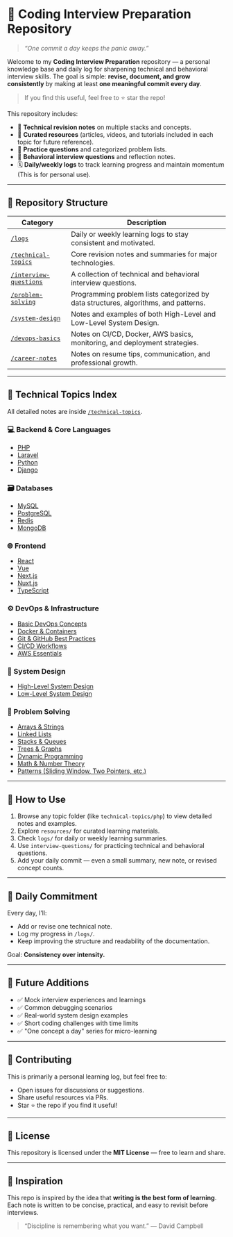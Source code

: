 # 🧠 Coding Interview Preparation Repository

> *“One commit a day keeps the panic away.”*

Welcome to my **Coding Interview Preparation** repository — a personal knowledge base and daily log for sharpening technical and behavioral interview skills.
The goal is simple: **revise, document, and grow consistently** by making at least **one meaningful commit every day**.

> If you find this useful, feel free to ⭐ star the repo!

This repository includes:

* 📘 **Technical revision notes** on multiple stacks and concepts.
* 🔗 **Curated resources** (articles, videos, and tutorials included in each topic for future reference).
* 🧩 **Practice questions** and categorized problem lists.
* 💬 **Behavioral interview questions** and reflection notes.
* 🗓️ **Daily/weekly logs** to track learning progress and maintain momentum (This is for personal use).

---

## 📁 Repository Structure

| Category                                        | Description                                                                         |
| ----------------------------------------------- | ----------------------------------------------------------------------------------- |
| [`/logs`](./logs)                               | Daily or weekly learning logs to stay consistent and motivated.                     |
| [`/technical-topics`](./technical-topics)       | Core revision notes and summaries for major technologies.                           |
| [`/interview-questions`](./interview-questions) | A collection of technical and behavioral interview questions.                       |
| [`/problem-solving`](./problem-solving)         | Programming problem lists categorized by data structures, algorithms, and patterns. |
| [`/system-design`](./system-design)             | Notes and examples of both High-Level and Low-Level System Design.                  |
| [`/devops-basics`](./devops-basics)             | Notes on CI/CD, Docker, AWS basics, monitoring, and deployment strategies.          |
| [`/career-notes`](./career-notes)               | Notes on resume tips, communication, and professional growth.                       |

---

## 🧩 Technical Topics Index

All detailed notes are inside [`/technical-topics`](./technical-topics).

### 💻 Backend & Core Languages

* [PHP](./technical-topics/php/README.md)
* [Laravel](./technical-topics/laravel/README.md)
* [Python](./technical-topics/python/README.md)
* [Django](./technical-topics/django/README.md)

### 🗃️ Databases

* [MySQL](./technical-topics/mysql/README.md)
* [PostgreSQL](./technical-topics/postgresql/README.md)
* [Redis](./technical-topics/redis/README.md)
* [MongoDB](./technical-topics/mongodb/README.md)

### 🌐 Frontend

* [React](./technical-topics/react/README.md)
* [Vue](./technical-topics/vue/README.md)
* [Next.js](./technical-topics/next/README.md)
* [Nuxt.js](./technical-topics/nuxt/README.md)
* [TypeScript](./technical-topics/typescript/README.md)

### ⚙️ DevOps & Infrastructure

* [Basic DevOps Concepts](./devops-basics/README.md)
* [Docker & Containers](./devops-basics/docker.md)
* [Git & GitHub Best Practices](./devops-basics/git.md)
* [CI/CD Workflows](./devops-basics/cicd.md)
* [AWS Essentials](./devops-basics/aws.md)

### 🧠 System Design

* [High-Level System Design](./system-design/high-level/README.md)
* [Low-Level System Design](./system-design/low-level/README.md)

### 🧮 Problem Solving

* [Arrays & Strings](./problem-solving/arrays.md)
* [Linked Lists](./problem-solving/linked-lists.md)
* [Stacks & Queues](./problem-solving/stacks-queues.md)
* [Trees & Graphs](./problem-solving/trees-graphs.md)
* [Dynamic Programming](./problem-solving/dp.md)
* [Math & Number Theory](./problem-solving/math.md)
* [Patterns (Sliding Window, Two Pointers, etc.)](./problem-solving/patterns.md)

---

## 🧭 How to Use

1. Browse any topic folder (like `technical-topics/php`) to view detailed notes and examples.
2. Explore `resources/` for curated learning materials.
3. Check `logs/` for daily or weekly learning summaries.
4. Use `interview-questions/` for practicing technical and behavioral questions.
5. Add your daily commit — even a small summary, new note, or revised concept counts.

---

## 🌱 Daily Commitment

Every day, I’ll:

* Add or revise one technical note.
* Log my progress in `/logs/`.
* Keep improving the structure and readability of the documentation.

Goal: **Consistency over intensity.**

---

## 🧰 Future Additions

* ✅ Mock interview experiences and learnings
* ✅ Common debugging scenarios
* ✅ Real-world system design examples
* ✅ Short coding challenges with time limits
* ✅ "One concept a day" series for micro-learning

---

## 🤝 Contributing

This is primarily a personal learning log, but feel free to:

* Open issues for discussions or suggestions.
* Share useful resources via PRs.
* Star ⭐ the repo if you find it useful!

---

## 📜 License

This repository is licensed under the **MIT License** — free to learn and share.

---

## 🧩 Inspiration

This repo is inspired by the idea that **writing is the best form of learning**.
Each note is written to be concise, practical, and easy to revisit before interviews.

> “Discipline is remembering what you want.” — David Campbell

